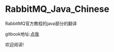 # RabbitMQ_Java_Chinese

RabbitMQ官方教程的java部分的翻译

gitbook地址:[点我](https://www.gitbook.com/book/audest/rabbitmq_tutorials_with_java/details)

欢迎阅读!
